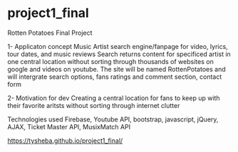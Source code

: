 # project1_final
Rotten Potatoes Final Project

1- Applicaton concept
Music Artist search engine/fanpage for video, lyrics, tour dates, and music reviews
Search returns content for specificed artist in one central location without sorting through thousands of websites on google and videos on youtube.  The site will be named RottenPotatoes and will intergrate search options, fans ratings and comment section, contact form

2- Motivation for dev
Creating a central location for fans to keep up with their favorite aritsts without sorting through internet clutter


Technologies used
Firebase, Youtube API, bootstrap, javascript, jQuery, AJAX,  Ticket Master API,  MusixMatch API

https://tysheba.github.io/project1_final/
